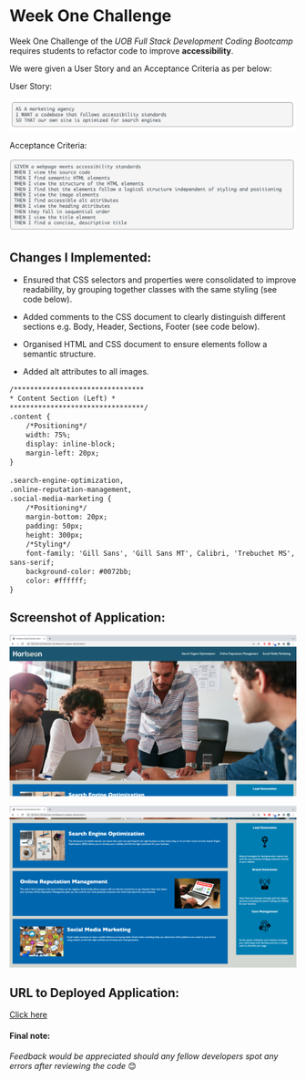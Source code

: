 # Week One Challenge

Week One Challenge of the *UOB Full Stack Development Coding Bootcamp* requires students to refactor code to improve **accessibility**.

We were given a User Story and an Acceptance Criteria as per below:

User Story:

![User Story](./assets/images/user-story.png) 

Acceptance Criteria:

![Acceptance Criteria](./assets/images/acceptance-crit.png) 

## Changes I Implemented:

* Ensured that CSS selectors and properties were consolidated to improve readability, by grouping together classes with the same styling (see code below).

* Added comments to the CSS document to clearly distinguish different sections e.g. Body, Header, Sections, Footer (see code below). 

* Organised HTML and CSS document to ensure elements follow a semantic structure. 

* Added alt attributes to all images.

```
/********************************
* Content Section (Left) *
*********************************/
.content {
    /*Positioning*/
    width: 75%;
    display: inline-block;
    margin-left: 20px;
}

.search-engine-optimization,
.online-reputation-management,
.social-media-marketing {
    /*Positioning*/
    margin-bottom: 20px;
    padding: 50px;
    height: 300px;
    /*Styling*/
    font-family: 'Gill Sans', 'Gill Sans MT', Calibri, 'Trebuchet MS', sans-serif;
    background-color: #0072bb;
    color: #ffffff;
}
```
## Screenshot of Application:

![Deployed Application Screenshot](./assets/images/application-1.png) 

![Deployed Application Screenshot](./assets/images/application-2.png) 

## URL to Deployed Application:

[Click here](https://priscillaluong.github.io/week-one-challenge/) 

#### Final note: 

*Feedback would be appreciated should any fellow developers spot any errors after reviewing the code* 😊

